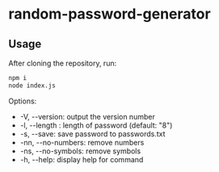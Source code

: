 # random-password-generator

## Usage
After cloning the repository, run:
```bash
npm i
node index.js
```
Options:
-  -V, --version:          output the version number
-  -l, --length <number>:  length of password (default: "8")
-  -s, --save:             save password to passwords.txt
-  -nn, --no-numbers:      remove numbers
-  -ns, --no-symbols:      remove symbols
-  -h, --help:             display help for command
